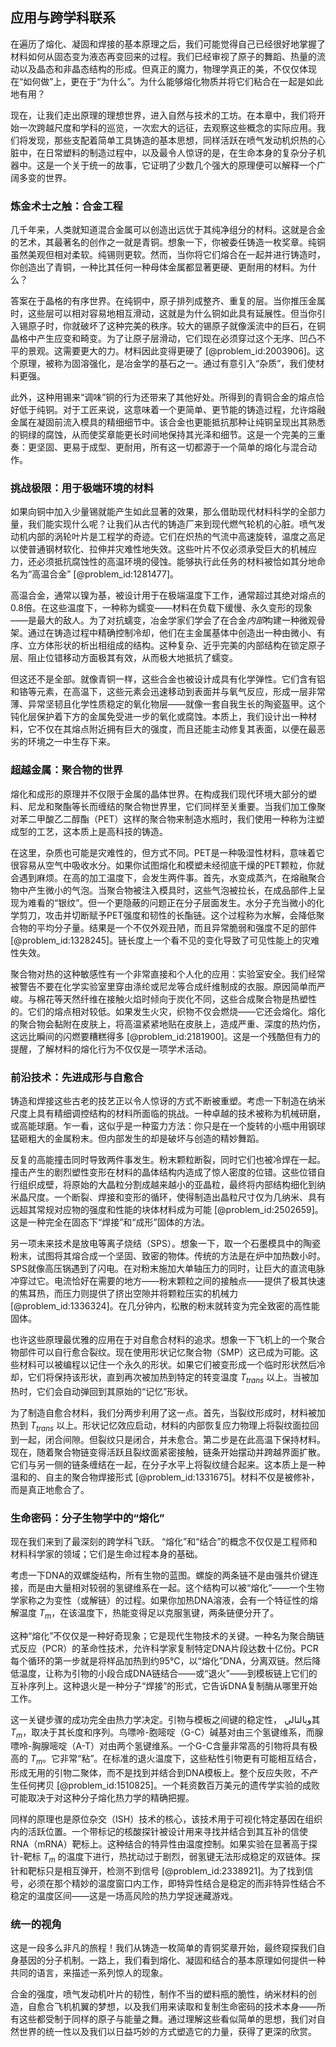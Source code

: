 ## 应用与跨学科联系

在遍历了熔化、凝固和焊接的基本原理之后，我们可能觉得自己已经很好地掌握了材料如何从固态变为液态再变回来的过程。我们已经审视了原子的舞蹈、热量的流动以及晶态和非晶态结构的形成。但真正的魔力，物理学真正的美，不仅仅体现在“如何做”上，更在于“为什么”。为什么能够熔化物质并将它们粘合在一起是如此地有用？

现在，让我们走出原理的理想世界，进入自然与技术的工坊。在本章中，我们将开始一次跨越尺度和学科的巡览，一次宏大的远征，去观察这些概念的实际应用。我们将发现，那些支配着简单工具铸造的基本思想，同样活跃在喷气发动机炽热的心脏中，在日常塑料的制造过程中，以及最令人惊讶的是，在生命本身的复杂分子机器中。这是一个关于统一的故事，它证明了少数几个强大的原理便可以解释一个广阔多变的世界。

### 炼金术士之触：合金工程

几千年来，人类就知道混合金属可以创造出远优于其纯净组分的材料。这就是合金的艺术，其最著名的创作之一就是青铜。想象一下，你被委任铸造一枚奖章。纯铜虽然美观但相对柔软。纯锡则更软。然而，当你将它们熔合在一起并进行铸造时，你创造出了青铜，一种比其任何一种母体金属都显著更硬、更耐用的材料。为什么？

答案在于晶格的有序世界。在纯铜中，原子排列成整齐、重复的层。当你推压金属时，这些层可以相对容易地相互滑动，这就是为什么铜如此具有延展性。但当你引入锡原子时，你就破坏了这种完美的秩序。较大的锡原子就像溪流中的巨石，在铜晶格中产生应变和畸变。为了让原子层滑动，它们现在必须穿过这个无序、凹凸不平的景观。这需要更大的力。材料因此变得更硬了 [@problem_id:2003906]。这个原理，被称为固溶强化，是冶金学的基石之一。通过有意引入“杂质”，我们使材料更强。

此外，这种用锡来“调味”铜的行为还带来了其他好处。所得到的青铜合金的熔点恰好低于纯铜。对于工匠来说，这意味着一个更简单、更节能的铸造过程，允许熔融金属在凝固前流入模具的精细细节中。该合金也更能抵抗那种让纯铜呈现出其熟悉的铜绿的腐蚀，从而使奖章能更长时间地保持其光泽和细节。这是一个完美的三重奏：更坚固、更易于成型、更耐用，所有这一切都源于一个简单的熔化与混合动作。

### 挑战极限：用于极端环境的材料

如果向铜中加入少量锡就能产生如此显著的效果，那么借助现代材料科学的全部力量，我们能实现什么呢？让我们从古代的铸造厂来到现代燃气轮机的心脏。喷气发动机内部的涡轮叶片是工程学的奇迹。它们在炽热的气流中高速旋转，温度之高足以使普通钢材软化、拉伸并灾难性地失效。这些叶片不仅必须承受巨大的机械应力，还必须抵抗腐蚀性的高温环境的侵蚀。能够执行此任务的材料被恰如其分地命名为“高温合金” [@problem_id:1281477]。

高温合金，通常以镍为基，被设计用于在极端温度下工作，通常超过其绝对熔点的0.8倍。在这些温度下，一种称为蠕变——材料在负载下缓慢、永久变形的现象——是最大的敌人。为了对抗蠕变，冶金学家们学会了在合金*内部*构建一种微观骨架。通过在铸造过程中精确控制冷却，他们在主金属基体中创造出一种由微小、有序、立方体形状的析出相组成的结构。这种复杂、近乎完美的内部结构在锁定原子层、阻止位错移动方面极其有效，从而极大地抵抗了蠕变。

但这还不是全部。就像青铜一样，这些合金也被设计成具有化学弹性。它们含有铝和铬等元素，在高温下，这些元素会迅速移动到表面并与氧气反应，形成一层非常薄、异常坚韧且化学性质稳定的氧化物层——就像一套自我生长的陶瓷盔甲。这个钝化层保护着下方的金属免受进一步的氧化或腐蚀。本质上，我们设计出一种材料，它不仅在其熔点附近拥有巨大的强度，而且还能主动修复其表面，以便在最恶劣的环境之一中生存下来。

### 超越金属：聚合物的世界

熔化和成形的原理并不仅限于金属的晶体世界。在构成我们现代环境大部分的塑料、尼龙和聚酯等长而缠结的聚合物世界里，它们同样至关重要。当我们加工像聚对苯二甲酸乙二醇酯（PET）这样的聚合物来制造水瓶时，我们使用一种称为注塑成型的工艺，这本质上是高科技的铸造。

在这里，杂质也可能是灾难性的，但方式不同。PET是一种吸湿性材料，意味着它很容易从空气中吸收水分。如果你试图熔化和模塑未经彻底干燥的PET颗粒，你就会遇到麻烦。在高的加工温度下，会发生两件事。首先，水变成蒸汽，在熔融聚合物中产生微小的气泡。当聚合物被注入模具时，这些气泡被拉长，在成品部件上呈现为难看的“银纹”。但一个更隐蔽的问题正在分子层面发生。水分子充当微小的化学剪刀，攻击并切断赋予PET强度和韧性的长酯链。这个过程称为水解，会降低聚合物的平均分子量。结果是一个不仅外观丑陋，而且异常脆弱和强度不足的部件 [@problem_id:1328245]。链长度上一个看不见的变化导致了可见性能上的灾难性失效。

聚合物对热的这种敏感性有一个非常直接和个人化的应用：实验室安全。我们经常被警告不要在化学实验室里穿由涤纶或尼龙等合成纤维制成的衣服。原因简单而严峻。与棉花等天然纤维在接触火焰时倾向于炭化不同，这些合成聚合物是热塑性的。它们的熔点相对较低。如果发生火灾，织物不仅会燃烧——它还会熔化。熔化的聚合物会黏附在皮肤上，将高温紧紧地贴在皮肤上，造成严重、深度的热灼伤，这远比瞬间的闪燃要糟糕得多 [@problem_id:2181900]。这是一个残酷但有力的提醒，了解材料的熔化行为不仅仅是一项学术活动。

### 前沿技术：先进成形与自愈合

铸造和焊接这些古老的技艺正以令人惊讶的方式不断被重塑。考虑一下制造在纳米尺度上具有精细调控结构的材料所面临的挑战。一种卓越的技术被称为机械研磨，或高能球磨。乍一看，这似乎是一种蛮力方法：你只是在一个旋转的小瓶中用钢球猛砸粗大的金属粉末。但内部发生的却是破坏与创造的精妙舞蹈。

反复的高能撞击同时导致两件事发生。粉末颗粒断裂，同时它们也被冷焊在一起。撞击产生的剧烈塑性变形在材料的晶体结构内造成了惊人密度的位错。这些位错自行组织成壁，将原始的大晶粒分割成越来越小的亚晶粒，最终将内部结构细化到纳米晶尺度。一个断裂、焊接和变形的循环，使得制造出晶粒尺寸仅为几纳米、具有远超其常规对应物的强度和性能的块体材料成为可能 [@problem_id:2502659]。这是一种完全在固态下“焊接”和“成形”固体的方法。

另一项未来技术是放电等离子烧结（SPS）。想象一下，取一个石墨模具中的陶瓷粉末，试图将其熔合成一个坚固、致密的物体。传统的方法是在炉中加热数小时。SPS就像高压锅遇到了闪电。在对粉末施加大单轴压力的同时，让巨大的直流电脉冲穿过它。电流恰好在需要的地方——粉末颗粒之间的接触点——提供了极其快速的焦耳热，而压力则提供了挤出空隙并将颗粒压实的机械力 [@problem_id:1336324]。在几分钟内，松散的粉末就转变为完全致密的高性能固体。

也许这些原理最优雅的应用在于对自愈合材料的追求。想象一下飞机上的一个聚合物部件可以自行愈合裂纹。现在使用形状记忆聚合物（SMP）这已成为可能。这些材料可以被编程以记住一个永久的形状。如果它们被变形成一个临时形状然后冷却，它们将保持该形状，直到再次被加热到特定的转变温度 $T_{trans}$ 以上。当被加热时，它们会自动弹回到其原始的“记忆”形状。

为了制造自愈合材料，我们分两步利用了这一点。首先，当裂纹形成时，材料被加热到 $T_{trans}$ 以上。形状记忆效应启动，材料的内部恢复应力物理上将裂纹面拉回到一起，闭合间隙。但裂纹只是闭合，并未愈合。第二步是在此高温下保持材料。现在，随着聚合物链变得活跃且裂纹面紧密接触，链条开始摆动并跨越界面扩散。它们与另一侧的链条缠结在一起，在分子水平上将裂纹缝合起来。这本质上是一种温和的、自主的聚合物焊接形式 [@problem_id:1331675]。材料不仅是被修补，而是真正地愈合了。

### 生命密码：分子生物学中的“熔化”

现在我们来到了最深刻的跨学科飞跃。 “熔化”和“结合”的概念不仅仅是工程师和材料科学家的领域；它们是生命过程本身的基础。

考虑一下DNA的双螺旋结构，所有生物的蓝图。螺旋的两条链不是由强共价键连接，而是由大量相对较弱的氢键维系在一起。这个结构可以被“熔化”——一个生物学家称之为变性（或解链）的过程。如果你加热DNA溶液，会有一个特征性的熔解温度 $T_m$，在该温度下，热能变得足以克服氢键，两条链便分开了。

这种“熔化”不仅仅是一种好奇现象；它是现代生物技术的关键。一种名为聚合酶链式反应（PCR）的革命性技术，允许科学家复制特定DNA片段达数十亿份。PCR每个循环的第一步就是将样品加热到约95°C，以“熔化”DNA，分离双链。然后降低温度，让称为引物的小段合成DNA链结合——或“退火”——到模板链上它们的互补序列上。这种退火是一种分子“焊接”的形式，它告诉DNA复制酶从哪里开始工作。

这一关键步骤的成功完全由热力学决定。引物与模板之间键的稳定性， وبالتالي其 $T_m$，取决于其长度和序列。鸟嘌呤-胞嘧啶（G-C）碱基对由三个氢键维系，而腺嘌呤-胸腺嘧啶（A-T）对由两个氢键维系。一个G-C含量非常高的引物将具有极高的 $T_m$。它非常“粘”。在标准的退火温度下，这些粘性引物更有可能相互结合，形成无用的引物二聚体，而不是找到并结合到DNA模板上。整个反应失败，不产生任何拷贝 [@problem_id:1510825]。一个耗资数百万美元的遗传学实验的成败可能取决于对这种分子熔化热力学的精确把握。

同样的原理也是原位杂交（ISH）技术的核心，该技术用于可视化特定基因在组织内的活跃位置。一个带标记的核酸探针被设计用来寻找并结合到其互补的信使RNA（mRNA）靶标上。这种结合的特异性由温度控制。如果实验在显著高于探针-靶标 $T_m$ 的温度下进行，热扰动过于剧烈，弱氢键无法形成稳定的双链体。探针和靶标只是相互弹开，检测不到信号 [@problem_id:2338921]。为了找到信号，必须在那个精妙的温度窗口内工作，即特异性结合是稳定的而非特异性结合不稳定的温度区间——这是一场高风险的热力学捉迷藏游戏。

### 统一的视角

这是一段多么非凡的旅程！我们从铸造一枚简单的青铜奖章开始，最终窥探我们自身基因的分子机制。一路上，我们看到熔化、凝固和结合的基本原理如何提供一种共同的语言，来描述一系列惊人的现象。

合金的强度，喷气发动机叶片的韧性，制作不当的塑料瓶的脆性，纳米材料的创造，自愈合飞机机翼的梦想，以及我们用来读取和复制生命密码的技术本身——所有这些都受制于同样的原子与能量之舞。通过理解这些看似简单的思想，我们对自然世界的统一性以及我们以日益巧妙的方式塑造它的力量，获得了更深的欣赏。
